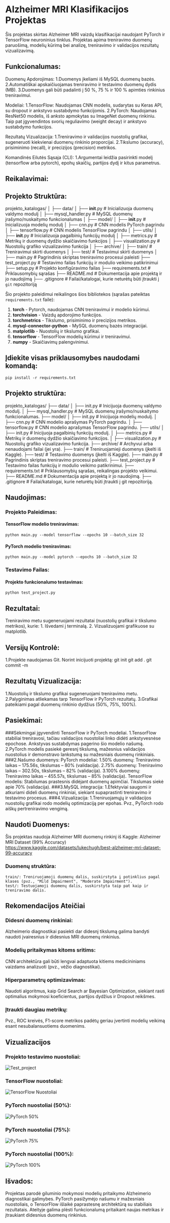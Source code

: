 # Alzheimer MRI Klasifikacijos Projektas

Šis projektas skirtas Alzheimer MRI vaizdų klasifikacijai naudojant PyTorch ir TensorFlow neuroninius tinklus. Projektas apima treniravimo duomenų paruošimą, modelių kūrimą bei analizę, treniravimo ir validacijos rezultatų vizualizavimą.

## Funkcionalumas:
Duomenų Apdorojimas:
1.Duomenys įkeliami iš MySQL duomenų bazės.
2.Automatiškai apskaičiuojamas treniravimo ir testavimo duomenų dydis (MB).
3.Duomenys gali būti padalinti į 50 %, 75 % ir 100 % apimties rinkinius treniravimui.

Modeliai:
1.TensorFlow: Naudojamas CNN modelis, sudarytas su Keras API, su dropout ir ankstyvo sustabdymo funkcijomis.
2.PyTorch: Naudojamas ResNet50 modelis, iš anksto apmokytas su ImageNet duomenų rinkiniu. Taip pat įgyvendintos svorių reguliavimo (weight decay) ir ankstyvo sustabdymo funkcijos.

Rezultatų Vizualizacija:
1.Treniravimo ir validacijos nuostolių grafikai, sugeneruoti kiekvienai duomenų rinkinio proporcijai.
2.Tikslumo (accuracy), prisiminimo (recall), ir precizijos (precision) metrikos.

Komandinės Eilutės Sąsaja (CLI):
1.Argumentai leidžia pasirinkti modelį (tensorflow arba pytorch), epohų skaičių, partijos dydį ir kitus parametrus.

## Reikalavimai:
## Projekto Struktūra:
projekto_katalogas/
│
├── data/
│   ├── __init__.py           # Inicializuoja duomenų valdymo modulį
│   ├── mysql_handler.py      # MySQL duomenų įrašymo/nuskaitymo funkcionalumas
│
├── model/
│   ├── __init__.py           # Inicializuoja modelių modulį
│   ├── cnn.py                # CNN modelis PyTorch pagrindu
│   ├── tensorflow.py         # CNN modelis TensorFlow pagrindu
│
├── utils/
│   ├── __init__.py           # Inicializuoja pagalbinių funkcijų modulį
│   ├── metrics.py            # Metrikų ir duomenų dydžio skaičiavimo funkcijos
│   ├── visualization.py      # Nuostolių grafiko vizualizavimo funkcija
│
├── archive/
│   ├── train/                # Treniravimui skirti duomenys
│   ├── test/                 # Testavimui skirti duomenys
│
├── main.py                   # Pagrindinis skriptas treniravimo procesui paleisti
├── test_project.py           # Testavimo failas funkcijų ir modulio veikimo patikrinimui
├── setup.py                  # Projekto konfigūravimo failas
├── requirements.txt          # Priklausomybių sąrašas
├── README.md                 # Dokumentacija apie projektą ir jo naudojimą
├── .gitignore                # Failai/katalogai, kurie neturėtų būti įtraukti į `git` repozitoriją

Šio projekto paleidimui reikalingos šios bibliotekos (sąrašas pateiktas `requirements.txt` faile):
1. **torch** - Pytorch, naudojamas CNN treniravimui ir modelio kūrimui.
2. **torchvision** - Vaizdų apdorojimo funkcijos.
3. **torchmetrics** - Tikslumo, prisiminimo ir precizijos metrikos.
4. **mysql-connector-python** - MySQL duomenų bazės integracijai.
5. **matplotlib** - Nuostolių ir tikslumo grafikai.
6. **tensorflow** - TensorFlow modelių kūrimui ir treniravimui.
7. **numpy** - Skaičiavimų palengvinimui.

## Įdiekite visas priklausomybes naudodami komandą:
	pip install -r requirements.txt

## Projekto struktūra:
projekto_katalogas/ ├── data/ │ ├── init.py # Inicijuoja duomenų valdymo modulį. │ ├── mysql_handler.py # MySQL duomenų įrašymo/nuskaitymo funkcionalumas. ├── model/ │ ├── init.py # Inicijuoja modelių modulį. │ ├── cnn.py # CNN modelio aprašymas PyTorch pagrindu. │ ├── tensorflow.py # CNN modelio aprašymas TensorFlow pagrindu. ├── utils/ │ ├── init.py # Inicijuoja pagalbinių funkcijų modulį. │ ├── metrics.py # Metrikų ir duomenų dydžio skaičiavimo funkcijos. │ ├── visualization.py # Nuostolių grafiko vizualizavimo funkcija. ├── archive/ # Archyvui arba nenaudojami failai (jei yra). ├── train/ # Treniruojamieji duomenys (įkelti iš Kaggle). ├── test/ # Testavimo duomenys (įkelti iš Kaggle). ├── main.py # Pagrindinis skriptas treniravimo procesui paleisti. ├── test_project.py # Testavimo failas funkcijų ir modulio veikimo patikrinimui. ├── requirements.txt # Priklausomybių sąrašas, reikalingas projekto veikimui. ├── README.md # Dokumentacija apie projektą ir jo naudojimą. ├── .gitignore # Failai/katalogai, kurie neturėtų būti įtraukti į git repozitoriją.

## Naudojimas:
### Projekto Paleidimas:
#### TensorFlow modelio treniravimas:
	python main.py --model tensorflow --epochs 10 --batch_size 32
#### PyTorch modelio treniravimas:
	python main.py --model pytorch --epochs 10 --batch_size 32
### Testavimo Failas:
#### Projekto funkcionalumo testavimas:
	python test_project.py

## Rezultatai:
Treniravimo metu sugeneruojami rezultatai (nuostolių grafikai ir tikslumo metrikos), kurie:
    1. Išvedami į terminalą.
    2. Vizualizuojami grafikuose su matplotlib.

## Versijų Kontrolė:
1.Projekte naudojamas Git. Norint inicijuoti projektą:
    git init
    git add .
    git commit -m

## Rezultatų Vizualizacija:
1.Nuostolių ir tikslumo grafikai sugeneruojami treniravimo metu.
2.Palyginimas atliekamas tarp TensorFlow ir PyTorch rezultatų.
3.Grafikai pateikiami pagal duomenų rinkinio dydžius (50%, 75%, 100%).

## Pasiekimai:
###Sėkmingai įgyvendinti TensorFlow ir PyTorch modeliai.
  1.TensorFlow stabiliai treniravosi, tačiau validacijos nuostoliai linko didėti ankstyvesnėse epochose. Ankstyvas sustabdymas pagerino šio modelio našumą.
  2.PyTorch modelis pasiekė geresnį tikslumą, mažesnius validacijos nuostolius ir demonstravo lankstumą su mažesniais duomenų rinkiniais.
###2.Našumo duomenys:
  PyTorch modeliai:
  1.50% duomenų: Treniravimo laikas – 175.56s, tikslumas – 80% (validacija).
  2.75% duomenų: Treniravimo laikas – 302.50s, tikslumas – 82% (validacija).
  3.100% duomenų: Treniravimo laikas – 455.57s, tikslumas – 85% (validacija).
  TensorFlow modelis:
  Stabilumas prastesnis didėjant duomenų apimčiai. Tikslumas siekė apie 70% (validacija).
###3.MySQL integracija:
  1.Efektyviai saugomi ir atkuriami dideli duomenų rinkiniai, siekiant supaprastinti treniravimo ir testavimo procesus.
###4.Vizualizacija:
  1.Treniruojamųjų ir validacijos nuostolių grafikai rodo modelių optimizaciją per epohas. Pvz., PyTorch rodo aiškų pertreniravimo vengimą.

## Naudoti Duomenys:
Šis projektas naudoja Alzheimer MRI duomenų rinkinį iš Kaggle: Alzheimer MRI Dataset (99% Accuracy) https://www.kaggle.com/datasets/lukechugh/best-alzheimer-mri-dataset-99-accuracy

### Duomenų struktūra:
    train/: Treniruojamoji duomenų dalis, suskirstyta į potinklius pagal klases (pvz., "Mild Impairment", "Moderate Impairment").
    test/: Testuojamoji duomenų dalis, suskirstyta taip pat kaip ir treniravimo dalis.

## Rekomendacijos Ateičiai
### Didesni duomenų rinkiniai:
  Alzheimerio diagnostikai pasiekti dar didesnį tikslumą galima bandyti naudoti įvairesnius ir didesnius MRI duomenų rinkinius.
### Modelių pritaikymas kitoms sritims:
  CNN architektūra gali būti lengvai adaptuota kitiems medicininiams vaizdams analizuoti (pvz., vėžio diagnostikai).
### Hiperparametrų optimizavimas:
  Naudoti algoritmus, kaip Grid Search ar Bayesian Optimization, siekiant rasti optimalius mokymosi koeficientus, partijos dydžius ir Dropout reikšmes.
### Įtraukti daugiau metrikų:
  Pvz., ROC kreivės, F1-score metrikos padėtų geriau įvertinti modelių veikimą esant nesubalansuotiems duomenims.

## Vizualizacijos
### Projekto testavimo nuostoliai:
![Test_project](images/Test_project.png)
### TensorFlow nuostoliai:
![TensorFlow Nuostoliai](images/TensorFlow%20Nuostoliai.png)
### PyTorch nuostoliai (50%):
![PyTorch 50%](images/PyTorch%2050%25.png)
### PyTorch nuostoliai (75%):
![PyTorch 75%](images/PyTorch%2075%25.png)
### PyTorch nuostoliai (100%):
![PyTorch 100%](images/PyTorch%20100%25.png)

## Išvados:
Projektas parodė giluminio mokymosi modelių pritaikymo Alzheimerio diagnostikai galimybes. PyTorch pasižymėjo našumu ir mažesniais nuostoliais, o TensorFlow išlaikė paprastesnę architektūrą su stabiliais rezultatais. Ateityje galima plėsti funkcionalumą pritaikant naujas metrikas ir įtraukiant didesnius duomenų rinkinius.